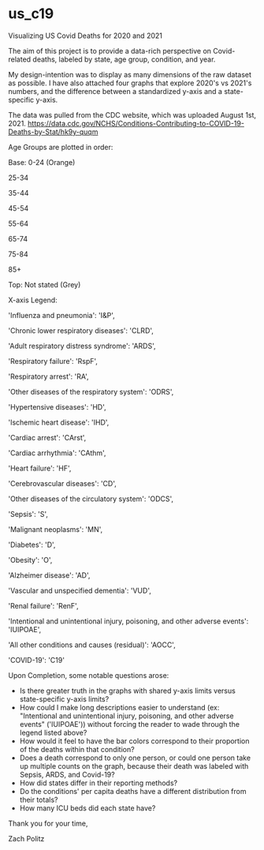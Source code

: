 # us_c19
Visualizing US Covid Deaths for 2020 and 2021

The aim of this project is to provide a data-rich perspective on Covid-related deaths, labeled by state, age group, condition, and year.

My design-intention was to display as many dimensions of the raw dataset as possible. I have also attached four graphs that explore 2020's vs 2021's numbers, and the difference between a standardized y-axis and a state-specific y-axis.

The data was pulled from the CDC website, which was uploaded August 1st, 2021.
https://data.cdc.gov/NCHS/Conditions-Contributing-to-COVID-19-Deaths-by-Stat/hk9y-quqm



Age Groups are plotted in order:

Base: 0-24 (Orange)

25-34

35-44

45-54

55-64

65-74

75-84

85+

Top: Not stated (Grey)



X-axis Legend:

'Influenza and pneumonia': 'I&P', 

'Chronic lower respiratory diseases': 'CLRD', 

'Adult respiratory distress syndrome': 'ARDS', 

'Respiratory failure': 'RspF', 

'Respiratory arrest': 'RA', 

'Other diseases of the respiratory system': 'ODRS', 

'Hypertensive diseases': 'HD', 

'Ischemic heart disease': 'IHD', 

'Cardiac arrest': 'CArst', 

'Cardiac arrhythmia': 'CAthm', 

'Heart failure': 'HF', 

'Cerebrovascular diseases': 'CD', 

'Other diseases of the circulatory system': 'ODCS', 

'Sepsis': 'S', 

'Malignant neoplasms': 'MN', 

'Diabetes': 'D', 

'Obesity': 'O', 

'Alzheimer disease': 'AD', 

'Vascular and unspecified dementia': 'VUD', 

'Renal failure': 'RenF', 

'Intentional and unintentional injury, poisoning, and other adverse events': 'IUIPOAE', 

'All other conditions and causes (residual)': 'AOCC', 

'COVID-19': 'C19'



Upon Completion, some notable questions arose:
- Is there greater truth in the graphs with shared y-axis limits versus state-specific y-axis limits?
- How could I make long descriptions easier to understand (ex: "Intentional and unintentional injury, poisoning, and other adverse events" ('IUIPOAE')) without forcing the reader to wade through the legend listed above?
- How would it feel to have the bar colors correspond to their proportion of the deaths within that condition?
- Does a death correspond to only one person, or could one person take up multiple counts on the graph, because their death was labeled with Sepsis, ARDS, and Covid-19?
- How did states differ in their reporting methods?
- Do the conditions' per capita deaths have a different distribution from their totals?
- How many ICU beds did each state have?


Thank you for your time,

Zach Politz
